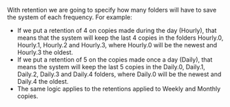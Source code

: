 With retention we are going to specify how many folders will have to save the system of each frequency. For example:

* If we put a retention of 4 on copies made during the day \(Hourly\), that means that the system will keep the last 4 copies in the folders Hourly.0, Hourly.1, Hourly.2 and Hourly.3, where Hourly.0 will be the newest and Hourly.3 the oldest.
* If we put a retention of 5 on the copies made once a day \(Daily\), that means the system will keep the last 5 copies in the Daily.0, Daily.1, Daily.2, Daily.3 and Daily.4 folders, where Daily.0 will be the newest and Daily.4 the oldest.
* The same logic applies to the retentions applied to Weekly and Monthly copies.



